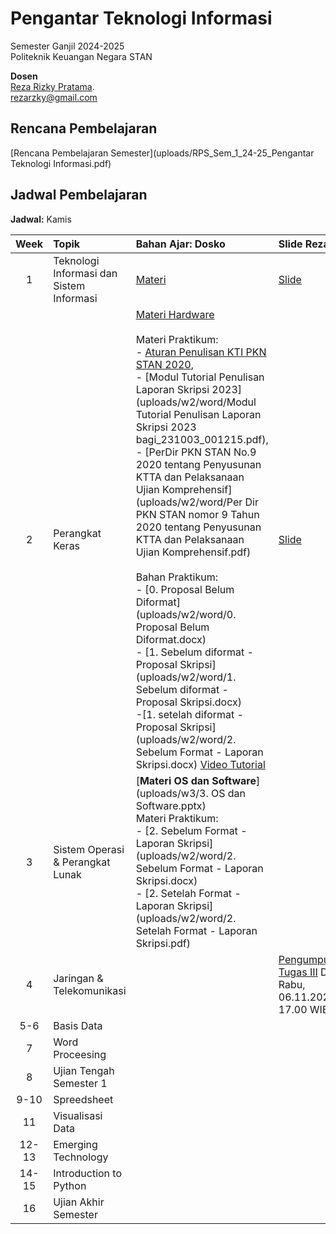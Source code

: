# Pengantar Teknologi Informasi

Semester Ganjil 2024-2025  
Politeknik Keuangan Negara STAN

**Dosen**  
[Reza Rizky Pratama](https://rezarzky.github.io).    
[rezarzky@gmail.com](mailto:rezarzky@gmail.com)

## Rencana Pembelajaran

[Rencana Pembelajaran Semester](uploads/RPS_Sem_1_24-25_Pengantar Teknologi Informasi.pdf)

## Jadwal Pembelajaran

**Jadwal:** Kamis

| Week | Topik | Bahan Ajar: Dosko | Slide Reza | Assignments |
|:----:|:-------|:-----------------|:-----------|:------------|
| 1    | Teknologi Informasi dan Sistem Informasi | [Materi](uploads/Week1.zip)| [Slide](slides/Week1.pdf)| [Pengumpulan Tugas](https://forms.gle/5JqyJwHnaRARwJWT9) Due: 23.10.2024 17.00 WIB |
| 2    | Perangkat Keras | [Materi Hardware](uploads/w2/Pertemuan_ke-2.pdf)   <br><br> Materi Praktikum: <br> - [Aturan Penulisan KTI PKN STAN 2020](uploads/w2/word/Aturan_Penulisan_Karya_Tulis_Ilmiah_PKN_STAN_2020.pdf),<br> - [Modul Tutorial Penulisan Laporan Skripsi 2023](uploads/w2/word/Modul Tutorial Penulisan Laporan Skripsi 2023 bagi_231003_001215.pdf), <br> - [PerDir PKN STAN No.9 2020 tentang Penyusunan KTTA dan Pelaksanaan Ujian Komprehensif](uploads/w2/word/Per Dir PKN STAN nomor 9 Tahun 2020 tentang Penyusunan KTTA dan Pelaksanaan Ujian Komprehensif.pdf) <br><br> Bahan Praktikum: <br> - [0. Proposal Belum Diformat](uploads/w2/word/0. Proposal Belum Diformat.docx)<br> - [1. Sebelum diformat - Proposal Skripsi](uploads/w2/word/1. Sebelum diformat - Proposal Skripsi.docx) <br> -[1. setelah diformat - Proposal Skripsi](uploads/w2/word/2. Sebelum Format - Laporan Skripsi.docx)  [Video Tutorial](https://www.youtube.com/watch?v=FbB4sBNhR-c) | [Slide](slides/Week2.pptx) | [Pengumpulan Tugas II](https://forms.gle/xkbdgJWhvWdkFxbz8) Due: Rabu, 30.10.2024 17.00 WIB |
| 3    | Sistem Operasi & Perangkat Lunak | [**Materi OS dan Software**](uploads/w3/3. OS dan Software.pptx) <br> Materi Praktikum: <br> - [2. Sebelum Format - Laporan Skripsi](uploads/w2/word/2. Sebelum Format - Laporan Skripsi.docx) <br> - [2. Setelah Format - Laporan Skripsi](uploads/w2/word/2. Setelah Format - Laporan Skripsi.pdf) <br>  |   |
| 4    | Jaringan & Telekomunikasi  |    | [Pengumpulan Tugas III](https://forms.gle/gETegtAL2Jhk9JWa8) Due: Rabu, 06.11.2024 17.00 WIB|
| 5-6  | Basis Data |    |    |
| 7    | Word Proceesing |  |   |
| 8    |   Ujian Tengah Semester 1   |
| 9-10 | Spreedsheet |  |   |
| 11    |   Visualisasi Data |  |   |
| 12-13 |   Emerging Technology |   |    |
| 14-15 |   Introduction to Python |   |    |
| 16 |   Ujian Akhir Semester    |
